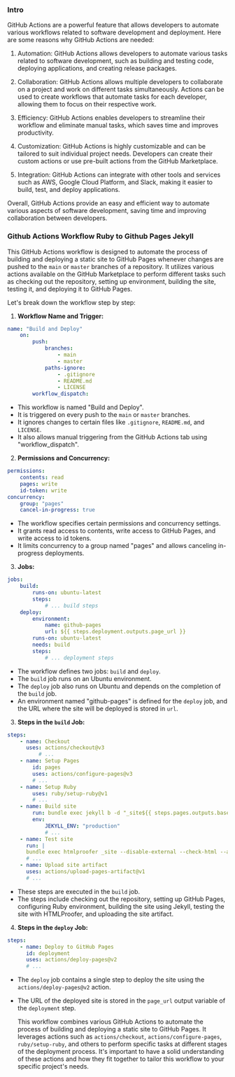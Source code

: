 ### Intro
GitHub Actions are a powerful feature that allows developers to automate various workflows related to software development and deployment. Here are some reasons why GitHub Actions are needed:

1. Automation: GitHub Actions allows developers to automate various tasks related to software development, such as building and testing code, deploying applications, and creating release packages.
    
2. Collaboration: GitHub Actions allows multiple developers to collaborate on a project and work on different tasks simultaneously. Actions can be used to create workflows that automate tasks for each developer, allowing them to focus on their respective work.
    
3. Efficiency: GitHub Actions enables developers to streamline their workflow and eliminate manual tasks, which saves time and improves productivity.
    
4. Customization: GitHub Actions is highly customizable and can be tailored to suit individual project needs. Developers can create their custom actions or use pre-built actions from the GitHub Marketplace.
    
5. Integration: GitHub Actions can integrate with other tools and services such as AWS, Google Cloud Platform, and Slack, making it easier to build, test, and deploy applications.
    

Overall, GitHub Actions provide an easy and efficient way to automate various aspects of software development, saving time and improving collaboration between developers.


### Github Actions Workflow Ruby to Github Pages Jekyll

This GitHub Actions workflow is designed to automate the process of building and deploying a static site to GitHub Pages whenever changes are pushed to the `main` or `master` branches of a repository. It utilizes various actions available on the GitHub Marketplace to perform different tasks such as checking out the repository, setting up environment, building the site, testing it, and deploying it to GitHub Pages.

Let's break down the workflow step by step:

1. **Workflow Name and Trigger:**

```yaml
name: "Build and Deploy" 
	on:   
		push:     
			branches:       
				- main       
				- master     
			paths-ignore:
				- .gitignore       
				- README.md       
				- LICENSE   
		workflow_dispatch:
```
    
 - This workflow is named "Build and Deploy".
- It is triggered on every push to the `main` or `master` branches.
- It ignores changes to certain files like `.gitignore`, `README.md`, and `LICENSE`.
- It also allows manual triggering from the GitHub Actions tab using "workflow_dispatch".

2. **Permissions and Concurrency:**

```yaml
permissions:   
	contents: read  
	pages: write   
	id-token: write  
concurrency:   
	group: "pages"   
	cancel-in-progress: true
```

- The workflow specifies certain permissions and concurrency settings.
- It grants read access to contents, write access to GitHub Pages, and write access to id tokens.
- It limits concurrency to a group named "pages" and allows canceling in-progress deployments.

3. **Jobs:**
    
```yaml
jobs:   
	build:     
		runs-on: ubuntu-latest     
		steps:       
			# ... build steps    
	deploy:     
		environment:       
			name: github-pages       
			url: ${{ steps.deployment.outputs.page_url }}     
		runs-on: ubuntu-latest     
		needs: build     
		steps:       
			# ... deployment steps
```
    
- The workflow defines two jobs: `build` and `deploy`.
- The `build` job runs on an Ubuntu environment.
- The `deploy` job also runs on Ubuntu and depends on the completion of the `build` job.
- An environment named "github-pages" is defined for the `deploy` job, and the URL where the site will be deployed is stored in `url`.

3. **Steps in the `build` Job:**
    
```yaml
steps:   
	- name: Checkout     
	  uses: actions/checkout@v3     
		  # ...    
	- name: Setup Pages     
		id: pages     
		uses: actions/configure-pages@v3     
		# ...    
	- name: Setup Ruby     
		uses: ruby/setup-ruby@v1     
		# ...    
	- name: Build site     
		run: bundle exec jekyll b -d "_site${{ steps.pages.outputs.base_path }}"     
		env:       
			JEKYLL_ENV: "production"     
			# ...    
	- name: Test site     
	  run: |   
	  bundle exec htmlproofer _site --disable-external --check-html --allow_hash_href     
	  # ...    
	- name: Upload site artifact     
	  uses: actions/upload-pages-artifact@v1     
	  # ...
```
    
- These steps are executed in the `build` job.
- The steps include checking out the repository, setting up GitHub Pages, configuring Ruby environment, building the site using Jekyll, testing the site with HTMLProofer, and uploading the site artifact.

4. **Steps in the `deploy` Job:**
   
```yaml
steps:   
	- name: Deploy to GitHub Pages     
	  id: deployment     
	  uses: actions/deploy-pages@v2     
	  # ...
```
    
- The `deploy` job contains a single step to deploy the site using the `actions/deploy-pages@v2` action.
- The URL of the deployed site is stored in the `page_url` output variable of the `deployment` step.


	This workflow combines various GitHub Actions to automate the process of building and deploying a static site to GitHub Pages. It leverages actions such as `actions/checkout`, `actions/configure-pages`, `ruby/setup-ruby`, and others to perform specific tasks at different stages of the deployment process. It's important to have a solid understanding of these actions and how they fit together to tailor this workflow to your specific project's needs.